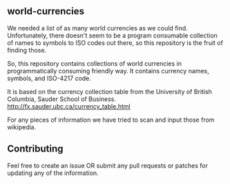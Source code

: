 ## world-currencies

We needed a list of as many world currencies as we could find. Unfortunately, there doesn't seem to be a program consumable collection of names to symbols to ISO codes out there, so this repository is the fruit of finding those.

So, this repository contains collections of world currencies in programmatically consuming friendly way. It contains currency names, symbols, and ISO-4217 code.

It is based on the currency collection table from the University of British Columbia, Sauder School of Business. http://fx.sauder.ubc.ca/currency_table.html

For any pieces of information we have tried to scan and input those from wikipedia.

## Contributing

Feel free to create an issue OR submit any pull requests or patches for updating any of the information. 

